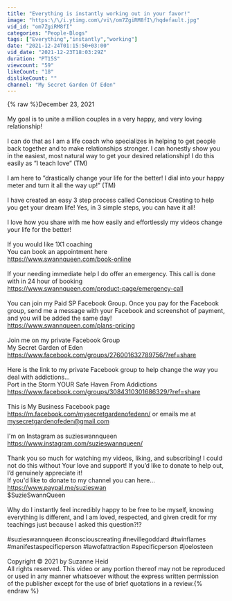 ```yaml
---
title: "Everything is instantly working out in your favor!"
image: "https:\/\/i.ytimg.com\/vi\/om7ZgiRM8fI\/hqdefault.jpg"
vid_id: "om7ZgiRM8fI"
categories: "People-Blogs"
tags: ["Everything","instantly","working"]
date: "2021-12-24T01:15:50+03:00"
vid_date: "2021-12-23T18:03:29Z"
duration: "PT15S"
viewcount: "59"
likeCount: "18"
dislikeCount: ""
channel: "My Secret Garden Of Eden"
---
```

{% raw %}December 23, 2021<br /><br />My goal is to unite a million couples in a very happy, and very loving relationship! <br /><br />I can do that as I am a life coach who specializes in helping to get people back together and to make relationships stronger. I can honestly show you in the easiest, most natural way to get your desired relationship! I do this easily as ”I teach love” (TM) <br /><br />I am here to ”drastically change your life for the better! I dial into your happy meter and turn it all the way up!” (TM) <br /><br />I have created an easy 3 step process called Conscious Creating to help you get your dream life!  Yes, in 3 simple steps, you can have it all! <br /><br />I love how you share with me how easily and effortlessly my videos change your life for the better! <br /><br />If you would like 1X1 coaching<br />You can book an appointment here<br /><a rel="nofollow" target="blank" href="https://www.swannqueen.com/book-online">https://www.swannqueen.com/book-online</a><br /><br />If your needing immediate help I do offer an emergency. This call is done with in 24 hour of booking <br /><a rel="nofollow" target="blank" href="https://www.swannqueen.com/product-page/emergency-call">https://www.swannqueen.com/product-page/emergency-call</a><br /><br />You can join my Paid SP Facebook Group. Once you pay for the Facebook group, send me a message with your Facebook and screenshot of payment, and you will be added the same day!  <br /><a rel="nofollow" target="blank" href="https://www.swannqueen.com/plans-pricing">https://www.swannqueen.com/plans-pricing</a><br /><br />Join me on my private Facebook Group <br />My Secret Garden of Eden<br /><a rel="nofollow" target="blank" href="https://www.facebook.com/groups/276001632789756/?ref=share">https://www.facebook.com/groups/276001632789756/?ref=share</a><br /><br />Here is the link to my private Facebook group to help change the way you deal with addictions...<br />Port in the Storm YOUR Safe Haven From Addictions<br /><a rel="nofollow" target="blank" href="https://www.facebook.com/groups/3084310301686329/?ref=share">https://www.facebook.com/groups/3084310301686329/?ref=share</a><br /><br />This is My Business Facebook page <br /><a rel="nofollow" target="blank" href="https://m.facebook.com/mysecretgardenofedenn/">https://m.facebook.com/mysecretgardenofedenn/</a>  or emails me at mysecretgardenofeden@gmail.com<br /><br />I'm on Instagram as suzieswannqueen <br /><a rel="nofollow" target="blank" href="https://www.instagram.com/suzieswannqueen/">https://www.instagram.com/suzieswannqueen/</a><br /><br />Thank you so much for watching my videos, liking, and subscribing! I could not do this without Your love and support! If you’d like to donate to help out, I’d genuinely appreciate it! <br />If you'd like to donate to my channel you can here...<br /><a rel="nofollow" target="blank" href="https://www.paypal.me/suzieswan">https://www.paypal.me/suzieswan</a><br />$SuzieSwannQueen <br /><br />Why do I instantly feel incredibly happy to be free to be myself, knowing everything is different, and I am loved, respected, and given credit for my teachings just because I asked this question?!? <br /><br />#suzieswannqueen #consciouscreating #nevillegoddard #twinflames #manifestaspecificperson #lawofattraction #specificperson #joelosteen <br /><br />Copyright © 2021 by Suzanne Heid<br />All rights reserved. This video or any portion thereof may not be reproduced or used in any manner whatsoever without the express written permission of the publisher except for the use of brief quotations in a  review.{% endraw %}
